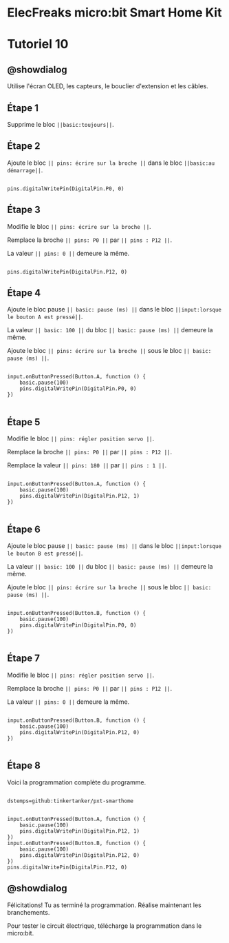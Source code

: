 # ElecFreaks micro:bit Smart Home Kit

# Tutoriel 10

## @showdialog

Utilise l'écran OLED, les capteurs, le bouclier d'extension et les câbles.


## Étape 1

Supprime le bloc ``||basic:toujours||``.

## Étape 2

Ajoute le bloc ``|| pins: écrire sur la broche ||`` dans le bloc ``||basic:au démarrage||``.

```blocks

pins.digitalWritePin(DigitalPin.P0, 0)

```

## Étape 3

Modifie le bloc ``|| pins: écrire sur la broche ||``.

Remplace la broche ``|| pins: P0 ||`` par ``|| pins : P12 ||``.

La valeur ``|| pins: 0 ||`` demeure la même.

```blocks

pins.digitalWritePin(DigitalPin.P12, 0)

```

## Étape 4

Ajoute le bloc pause ``|| basic: pause (ms) ||`` dans le bloc ``||input:lorsque le bouton A est pressé||``.

La valeur ``|| basic: 100 ||`` du bloc ``|| basic: pause (ms) ||`` demeure la même.

Ajoute le bloc ``|| pins: écrire sur la broche ||``  sous le bloc  ``|| basic: pause (ms) ||``.

```blocks

input.onButtonPressed(Button.A, function () {
    basic.pause(100)
    pins.digitalWritePin(DigitalPin.P0, 0)
})


```

## Étape 5

Modifie le bloc ``|| pins: régler position servo ||``.

Remplace la broche ``|| pins: P0 ||`` par ``|| pins : P12 ||``.

Remplace la valeur ``|| pins: 180 ||`` par ``|| pins : 1 ||``.

```blocks

input.onButtonPressed(Button.A, function () {
    basic.pause(100)
    pins.digitalWritePin(DigitalPin.P12, 1)
})


```

## Étape 6

Ajoute le bloc pause ``|| basic: pause (ms) ||`` dans le bloc ``||input:lorsque le bouton B est pressé||``.

La valeur ``|| basic: 100 ||`` du bloc ``|| basic: pause (ms) ||`` demeure la même.

Ajoute le bloc ``|| pins: écrire sur la broche ||``  sous le bloc  ``|| basic: pause (ms) ||``.

```blocks

input.onButtonPressed(Button.B, function () {
    basic.pause(100)
    pins.digitalWritePin(DigitalPin.P0, 0)
})


```

## Étape 7

Modifie le bloc ``|| pins: régler position servo ||``.

Remplace la broche ``|| pins: P0 ||`` par ``|| pins : P12 ||``.

La valeur ``|| pins: 0 ||`` demeure la même.

```blocks

input.onButtonPressed(Button.B, function () {
    basic.pause(100)
    pins.digitalWritePin(DigitalPin.P12, 0)
})


```

## Étape 8

Voici la programmation complète du programme.

```package

dstemps=github:tinkertanker/pxt-smarthome

```

```blocks

input.onButtonPressed(Button.A, function () {
    basic.pause(100)
    pins.digitalWritePin(DigitalPin.P12, 1)
})
input.onButtonPressed(Button.B, function () {
    basic.pause(100)
    pins.digitalWritePin(DigitalPin.P12, 0)
})
pins.digitalWritePin(DigitalPin.P12, 0)

```

## @showdialog 

Félicitations! Tu as terminé la programmation. Réalise maintenant les branchements.

Pour tester le circuit électrique, télécharge la programmation dans le micro:bit.